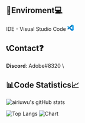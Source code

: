 ## :electric_plug:Enviroment:computer:
IDE - Visual Studio Code <img alt="VSCode" width="17px" src="https://raw.githubusercontent.com/Mempler/Mempler/master/assets//visual-studio-code.svg"/>

## :telephone_receiver:Contact:question:

**Discord**: Adobe#8320 \

## :bar_chart:Code Statistics:chart_with_upwards_trend:
![airiuwu's gitHub stats](https://github-readme-stats.vercel.app/api?username=airiuwu&count_private=true&show_icons=true&title_color=954CFF&bg_color=FFFFF2&icon_color=954CFF&hide_border=true)

![Top Langs](https://github-readme-stats.vercel.app/api/top-langs/?username=airiuwu&title_color=954CFF&bg_color=FFFFF2&icon_color=954CFF)
<img alt="Chart" width="330px" src="https://wakatime.com/share/@e73a6c38-2309-4300-8609-63905fd707ca/ef9bfe68-89e9-4d3c-b4c7-60dc5b1333cf.svg"/>
